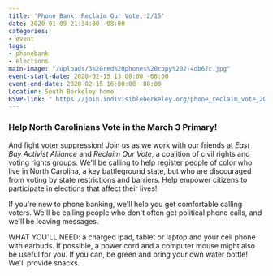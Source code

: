 ```yaml
---
title: 'Phone Bank: Reclaim Our Vote, 2/15'
date: 2020-01-09 21:34:00 -08:00
categories:
- event
tags:
- phonebank
- elections
main-image: "/uploads/3%20red%20phones%20copy%202-4db67c.jpg"
event-start-date: 2020-02-15 13:00:00 -08:00
event-end-date: 2020-02-15 16:00:00 -08:00
Location: South Berkeley home
RSVP-link: " https://join.indivisibleberkeley.org/phone_reclaim_vote_2020_02_15"
---
```




### **Help North Carolinians Vote in the March 3 Primary!**

And fight voter suppression! Join us as we work with our friends at *East Bay Activist Alliance* and *Reclaim Our Vote*, a coalition of civil rights and voting rights groups.  We'll be calling to help register people of color who live in North Carolina, a key battleground state, but who are discouraged from voting by state restrictions and barriers.  Help empower citizens to participate in elections that affect their lives!

If you're new to phone banking, we'll help you get comfortable calling voters. We'll be calling people who don't often get political phone calls, and we'll be leaving messages.

WHAT YOU'LL NEED: a charged ipad, tablet or laptop and your cell phone with earbuds. If possible, a power cord and a computer mouse might also be useful for you. If you can, be green and bring your own water bottle! We'll provide snacks.